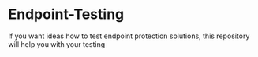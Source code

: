 # Endpoint-Testing
If you want ideas how to test endpoint protection solutions, this repository will help you with your testing
